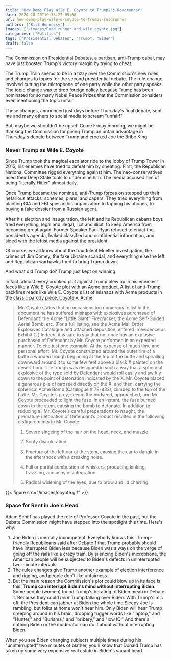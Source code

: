 ```yaml
---
title: "How Dems Play Wile E. Coyote to Trump\'s Roadrunner"
date: 2020-10-20T10:33:27-05:00
url: how-dems-play-wile-e-coyote-to-trumps-roadrunner
authors: ["Bill Hennessy"]
images: ["/images/Road_runner_and_wile_coyote.jpg"]
categories: ["Politics"]
tags: ["Presidential Debates", "Trump", "Biden"]
draft: false
---
```

The Commission on Presidential Debates, a partisan, anti-Trump cabal, may have just boosted Trump's victory margin by trying to cheat.

The Trump Train seems to be in a tizzy over the Commission's new rules and changes to topics for the second presidential debate. The rule change involved cutting the microphone of one party while the other party speaks. The topic change was to drop foreign policy because Trump has been nominated for so many Nobel Peace Prizes that the Commission considers even mentioning the topic unfair. 

These changes, announced just days before Thursday's final debate, sent me and many others to social media to scream "unfair!" 

But, maybe we shouldn't be upset. Come Friday morning, we might be thanking the Commission for giving Trump an unfair advantage in Thursday's debate between Trump and crooked Joe the Bribe King.

### Never Trump as Wile E. Coyote

Since Trump took the magical escalator ride to the lobby of Trump Tower in 2015, his enemies have tried to defeat him by cheating. First, the Republican National Committee rigged everything against him. The neo-conservatives used their Deep State tools to undermine him. The media accused him of being "literally Hitler" almost daily. 

Once Trump became the nominee, anti-Trump forces on stepped up their nefarious attacks, schemes, plans, and capers. They tried everything from planting CIA and FBI spies in his organization to tapping his phones, to buying a fake dossier from a Russian agent. 

After his election and inauguration, the left and its Republican cabana boys tried everything, legal and illegal, licit and illicit, to keep America from becoming great again. Former Speaker Paul Ryan refused to enact the president's agenda, leaked classified and confidential information, and sided with the leftist media against the president. 

Of course, we all know about the fraudulent Mueller investigation, the crimes of Jim Comey, the fake Ukraine scandal, and everything else the left and Republican warhawks tried to bring Trump down.

And what did Trump do? Trump just kept on winning. 

In fact, almost every crooked plot against Trump blew up in his enemies' faces like a Wile E. Coyote plot with an Acme product. A list of anti-Trump backfires reads like Wile E. Coyote's list of mishaps with Acme products in [the classic parody piece, Coyote v. Acme](https://www.newyorker.com/magazine/1990/02/26/coyote-v-acme):

> Mr. Coyote states that on occasions too numerous to list in this document he has suffered mishaps with explosives purchased of Defendant: the Acme “Little Giant” Firecracker, the Acme Self-Guided Aerial Bomb, etc. (For a full listing, see the Acme Mail Order Explosives Catalogue and attached deposition, entered in evidence as Exhibit C.) Indeed, it is safe to say that not once has an explosive purchased of Defendant by Mr. Coyote performed in an expected manner. To cite just one example: At the expense of much time and personal effort, Mr. Coyote constructed around the outer rim of a butte a wooden trough beginning at the top of the butte and spiralling downward around it to some few feet above a black X painted on the desert floor. The trough was designed in such a way that a spherical explosive of the type sold by Defendant would roll easily and swiftly down to the point of detonation indicated by the X. Mr. Coyote placed a generous pile of birdseed directly on the X, and then, carrying the spherical Acme Bomb (Catalogue # 78-832), climbed to the top of the butte. Mr. Coyote’s prey, seeing the birdseed, approached, and Mr. Coyote proceeded to light the fuse. In an instant, the fuse burned down to the stem, causing the bomb to detonate.
> In addition to reducing all Mr. Coyote’s careful preparations to naught, the premature detonation of Defendant’s product resulted in the following disfigurements to Mr. Coyote:
> 
> 1. Severe singeing of the hair on the head, neck, and muzzle.
> 
> 2. Sooty discoloration.
> 
> 3. Fracture of the left ear at the stem, causing the ear to dangle in the aftershock with a creaking noise.
> 
> 4. Full or partial combustion of whiskers, producing kinking, frazzling, and ashy disintegration.
> 
> 5. Radical widening of the eyes, due to brow and lid charring.

{{< figure src="/images/coyote.gif" >}}

### Space for Rent in Joe's Head

Adam Schiff has played the role of Professor Coyote in the past, but the Debate Commission might have stepped into the spotlight this time. Here's why:

1. Joe Biden is mentally incompetent. Everybody knows this. Trump-friendly Republicans said after Debate 1 that Trump probably should have interrupted Biden less because Biden was always on the verge of going off the rails like a crazy train. By silencing Biden's microphone, the American people will be subjected to Biden's defects in uninterrupted two-minute intervals. 
3. The rules changes give Trump another example of election interference and rigging, and people don't like unfairness. 
4. But the main reason the Commission's plot could blow up in its face is this: **Trump can interrupt Biden's mind without interrupting Biden**. Some people (women) found Trump's berating of Biden mean in Debate 1. Because they could *hear* Trump talking over Biden. With Trump's mic off, the President can jabber at Biden the whole time Sleepy Joe is rambling, but folks at home won't hear him. Only Biden will hear Trump creeping around in his brain, dropping trigger words like "laptop," and "Hunter," and "Burisma," and "bribery," and "low IQ." And there's nothing Biden or the moderator can do it about without interrupting Biden. 

When you see Biden changing subjects multiple times during his "uninterrupted" two minutes of blather, you'll know that Donald Trump has taken up some very expensive real estate in Biden's vacant head. 

